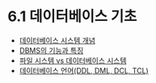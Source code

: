 # 6.1 데이터베이스 기초

- [데이터베이스 시스템 개념](https://github.com/CS-CookStudy/cook-cs/blob/main/06.%20Database/6.1%20Database%20Fundamentals/Database%20System%20Concepts.md#%EB%8D%B0%EC%9D%B4%ED%84%B0%EB%B2%A0%EC%9D%B4%EC%8A%A4-%EC%8B%9C%EC%8A%A4%ED%85%9C-%EA%B0%9C%EB%85%90-%EC%A0%95%EB%A6%AC)
- [DBMS의 기능과 특징](https://github.com/CS-CookStudy/cook-cs/blob/main/06.%20Database/6.1%20Database%20Fundamentals/DBMS%20Functions%20and%20Features.md#dbms%EC%9D%98-%EA%B8%B0%EB%8A%A5%EA%B3%BC-%ED%8A%B9%EC%A7%95-%EC%A0%95%EB%A6%AC)
- [파일 시스템 vs 데이터베이스 시스템](https://github.com/CS-CookStudy/cook-cs/blob/main/06.%20Database/6.1%20Database%20Fundamentals/File%20System%20vs%20Database%20System.md#%ED%8C%8C%EC%9D%BC-%EC%8B%9C%EC%8A%A4%ED%85%9C-vs-%EB%8D%B0%EC%9D%B4%ED%84%B0%EB%B2%A0%EC%9D%B4%EC%8A%A4-%EC%8B%9C%EC%8A%A4%ED%85%9C-%EC%A0%95%EB%A6%AC)
- [데이터베이스 언어(DDL, DML, DCL, TCL)](https://github.com/CS-CookStudy/cook-cs/blob/main/06.%20Database/6.1%20Database%20Fundamentals/Database%20Languages.md#%EB%8D%B0%EC%9D%B4%ED%84%B0%EB%B2%A0%EC%9D%B4%EC%8A%A4-%EC%96%B8%EC%96%B4-%EC%A0%95%EB%A6%AC)
